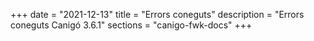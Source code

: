 +++
date        = "2021-12-13"
title       = "Errors coneguts"
description = "Errors coneguts Canigó 3.6.1"
sections    = "canigo-fwk-docs"
+++